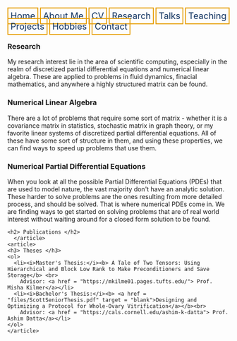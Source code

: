 <html lang="en-US">
<head>
<style>
th, td {
  border-style: none;

body {
  margin: 0;
  font-family: Arial, Helvetica, sans-serif;
}

.topnav {
  overflow: hidden;
  background-color: #333;
}

.topnav a {
  float: left;
  color: #0E315F;
  border:2px solid #E69F0A;
  text-align: center;
  padding: 20px 24px;
  text-decoration: none;
  font-size: 17px;
}

.topnav a:hover {
  background-color: #ddd;
  color: black;
}

.topnav a.active {
  background-color: #04AA6D;
  color: white;
}
}
</style>
</head>
 
  
 <div class= "topnav">
  <a style = "color: #0E315F; font-size: 20px; border: 2px solid #E69F0A; padding: 5px; text-decoration: none;" href="mtscott.github.io/index.md">Home</a>
  <a style = "color: #0E315F; font-size: 20px; border: 2px solid #E69F0A; padding: 5px; text-decoration: none;" href="/about.html">About Me</a>
  <a style = "color: #0E315F; font-size: 20px; border: 2px solid #E69F0A; padding: 5px; text-decoration: none;" href="/vita.html">CV</a>
  <a style = "color: #0E315F; font-size: 20px; border: 2px solid #E69F0A; padding: 5px; text-decoration: none;" href="/research.html">Research</a>
  <a style = "color: #0E315F; font-size: 20px; border: 2px solid #E69F0A; padding: 5px; text-decoration: none;" href="/talks.html">Talks</a>
  <a style = "color: #0E315F; font-size: 20px; border: 2px solid #E69F0A; padding: 5px; text-decoration: none;" href="/teaching.html">Teaching</a>
  <a style = "color: #0E315F; font-size: 20px; border: 2px solid #E69F0A; padding: 5px; text-decoration: none;" href="/projects.html">Projects</a>
  <a style = "color: #0E315F; font-size: 20px; border: 2px solid #E69F0A; padding: 5px; text-decoration: none;" href="/hobbies.html">Hobbies</a>
  <a style = "color: #0E315F; font-size: 20px; border: 2px solid #E69F0A; padding: 5px; text-decoration: none;" href="/contact.html">Contact</a>
 </div>
  
<body>
  
 

  <section>
    <article>
    <h1>Research</h1>
    <p> My research interest lie in the area of scientific computing, especially in the realm of discretized partial differential equations and numerical linear algebra. These are applied to problems in fluid dynamics, finacial mathematics, and anywhere a highly structured matrix can be found.</p>
    </article>
    <article>
    <h3> Numerical Linear Algebra</h3>
    <p> There are a lot of problems that require some sort of matrix - whether it is a covariance matrix in statistics, stochastic matrix in graph theory, or my favorite linear systems of discretized partial differential equations. All of these have some sort of structure in them, and using these properties, we can find ways to speed up problems that use them.</p>
    <h3> Numerical Partial Differential Equations </h3>
    <p> When you look at all the possible Partial Differential Equations (PDEs) that are used to model nature, the vast majority don't have an analytic solution. These harder to solve problems are the ones resulting from more detailed process, and should be solved. That is where numerical PDEs come in. We are finding ways to get started on solving problems that are of real world interest without waiting around for a closed form solution to be found.  </p>
      </article>
    <article>
    
    <h2> Publications </h2>
      </article>
    <article>
    <h3> Theses </h3>
    <ol>
      <li><i>Master's Thesis:</i><b> A Tale of Two Tensors: Using Hierarchical and Block Low Rank to Make Preconditioners and Save Storage</b> <br>
        Advisor: <a href = "https://mkilme01.pages.tufts.edu/"> Prof. Misha Kilmer</a></li>
      <li><i>Bachelor's Thesis:</i><b> <a href = "files/ScottSeniorThesis.pdf" target = "blank">Designing and Optimizing a Protocol for Whole-Ovary Vitrification</a></b><br> 
        Advisor: <a href = "https://cals.cornell.edu/ashim-k-datta"> Prof. Ashim Datta</a></li>
    </ol>
    </article>
</section>


</body>
</html>
